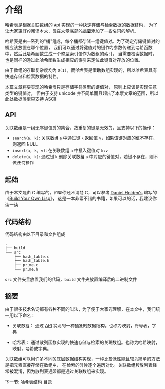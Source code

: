 # 介绍

哈希表是根据关联数组的 [Api](API) 实现的一种快速存储与检索数据的数据结构，
为了让大家更好的阅读本文，我在文章底部的[摘要](摘要)添加了一些名词的解析。

哈希表是由一系列的"桶"组成，每个桶都存储一组键值对。为了确定存储键值对的桶应该放置在哪个位置，
我们可以通过将键值对的键作为参数传递到哈希函数中，然后此哈希函数生成一个整型索引值作为数组的索引，
当需要检索数据时，也是同样的通过此哈希函数生成相应的索引来定位此键值对存放的位置。

由于数组的存取复杂度均为 `O(1)`，而哈希表是借助数组实现的，所以哈希表具有快速存储和检索数据的特性。

本篇文章将要实现的哈希表只是存储字符类型的键值对， 原则上应该是实现任意类型的键值对，
但由于支持 unicode 并不简单而且超出了本票文章的范围，所以此处数据类型只支持 ASCII

## API

关联数组是一组无序键值对的集合，故重复的键是无效的，且支持以下的操作：

- `search(a, k)`: 关联数组 `a` 中通过键 `k` 返回值 `v`，如果该键对应的值不存在，则返回 NULL
- `insert(a, k, v)`: 在关联数组 `a` 中插入键值对 `k:v`
- `delete(a, k)`: 通过键 `k` 删除关联数组 `a` 中对应的键值对，若键不存在，则不做任何操作

## 起始

由于本文是由 C 编写的，如果你还不清楚 C，可以参考 [Daniel Holden's](@orangeduck) 编写的
《[Build Your Own Lisp](http://www.buildyourownlisp.com/chapter2_installation)》，
这是一本非常不错的书籍，如果可以的话，我建议你读一读

## 代码结构

代码结构由以下目录和文件组成

```
.
├── build
└── src
    ├── hash_table.c
    ├── hash_table.h
    ├── prime.c
    └── prime.h
```

`src` 文件夹里放置我们的代码，`build` 文件夹放置编译后的二进制文件

## 摘要

由于很多技术名词都有各种不同的叫法，为了便于大家的理解，在本文中，我们统一用以下命名：

- 关联数组： 通过 [API](#api) 实现的一种抽象的数据结构。也称为映射，符号表，字典

- 哈希表： 通过散列函数实现的快速存储与检索的关联数组。也称为哈希映射，映射，哈希或字典。

关联数组可以用许多不同的底层数据结构实现，一种比较低性能且较为简单的方法是把元素直接存储在数组中，
在检索的时候逐个遍历对比。关联数组和散列表经常被混淆，因为散列表通常都是通过关联数组来实现。

下一节: [哈希表结构](../02-hash-table)
[目录](/.translations/zh-cn/README.md#contents)
